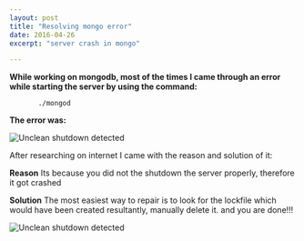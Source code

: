 ```yaml
---
layout: post
title: "Resolving mongo error"
date: 2016-04-26
excerpt: "server crash in mongo"

---
```



**While working on mongodb, most of the times I came through an error while starting the server by using the command:**
           
           ./mongod


**The error was:**
   
![Unclean shutdown detected](//lailashaikh.github.io/assets/img/MongoError1.PNG)

After researching on internet I came with the reason and solution of it:

**Reason**
Its because you did not the shutdown the server properly, therefore it got crashed

**Solution**
The most easiest way to repair is to look for the lockfile which would have been created resultantly, manually delete it. 
and you are done!!!

![Unclean shutdown detected](//lailashaikh.github.io/assets/img/lockFile.PNG)


